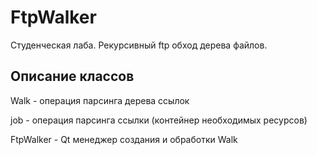 FtpWalker
==========

Студенческая лаба.
Рекурсивный ftp обход дерева файлов.

## Описание классов

Walk - операция парсинга дерева ссылок

job - операция парсинга ссылки (контейнер необходимых ресурсов)

FtpWalker - Qt менеджер создания и обработки Walk
